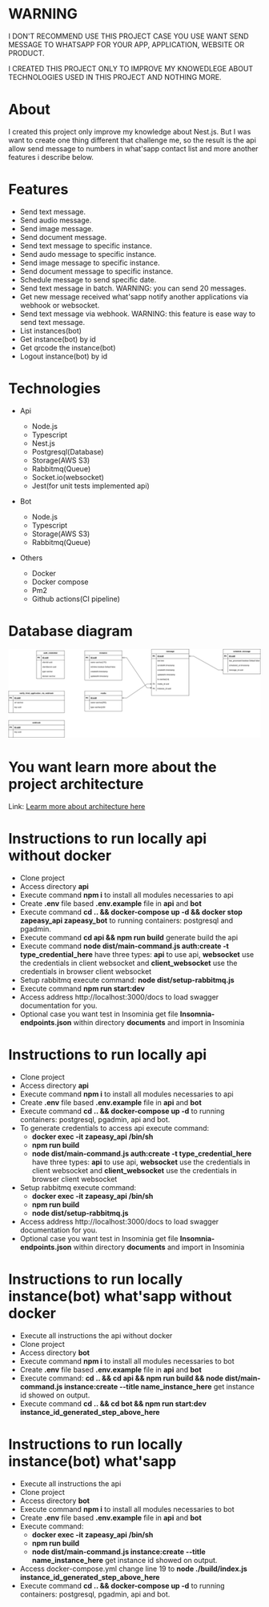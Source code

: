 # WARNING

I DON'T RECOMMEND USE THIS PROJECT CASE YOU USE WANT SEND MESSAGE TO WHATSAPP FOR YOUR APP, APPLICATION, WEBSITE OR PRODUCT.

I CREATED THIS PROJECT ONLY TO IMPROVE MY KNOWEDLEGE ABOUT TECHNOLOGIES USED IN THIS PROJECT AND NOTHING MORE.

# About

I created this project only improve my knowledge about Nest.js. But I was want to create one thing different that challenge me, so the result is the api allow send message to numbers in what'sapp contact list and more another features i describe below.

# Features
- Send text message.
- Send audio message.
- Send image message.
- Send document message.
- Send text message to specific instance.
- Send audo message to specific instance.
- Send image message to specific instance.
- Send document message to specific instance.
- Schedule message to send specific date.
- Send text message in batch. WARNING: you can send 20 messages.
- Get new message received what'sapp notify another applications via webhook or websocket.
- Send text message via webhook. WARNING: this feature is ease way to send text message.
- List instances(bot)
- Get instance(bot) by id
- Get qrcode the instance(bot)
- Logout instance(bot) by id

# Technologies

- Api
  - Node.js
  - Typescript
  - Nest.js
  - Postgresql(Database)
  - Storage(AWS S3)
  - Rabbitmq(Queue)
  - Socket.io(websocket)
  - Jest(for unit tests implemented api)

- Bot
  - Node.js
  - Typescript
  - Storage(AWS S3)
  - Rabbitmq(Queue)
- Others
  - Docker
  - Docker compose
  - Pm2
  - Github actions(CI pipeline)

# Database diagram

![database diagram](./documents/database.png "database diagram")


# You want learn more about the project architecture 

Link: [Learm more about architecture here](./ARCHITECTURE.md)


# Instructions to run locally api without docker
- Clone project
- Access directory **api**
- Execute command **npm i** to install all modules necessaries to api
- Create **.env** file based **.env.example** file in **api** and **bot**
- Execute command **cd .. && docker-compose up -d && docker stop zapeasy_api zapeasy_bot** to running containers: postgresql and pgadmin.
- Execute command **cd api && npm run build** generate build the api
- Execute command **node dist/main-command.js auth:create -t type_credential_here** have three types: **api** to use api, **websocket** use the credentials in client websocket and **client_websocket** use the credentials in browser client websocket 
- Setup rabbitmq execute command: **node dist/setup-rabbitmq.js**
- Execute command **npm run start:dev**
- Access address http://localhost:3000/docs to load swagger documentation for you.
- Optional case you want test in Insominia get file **Insomnia-endpoints.json** within directory **documents** and import in Insominia

# Instructions to run locally api
- Clone project
- Access directory **api**
- Execute command **npm i** to install all modules necessaries to api
- Create **.env** file based **.env.example** file  in **api** and **bot**
- Execute command **cd .. && docker-compose up -d** to running containers: postgresql, pgadmin, api and bot.
- To generate credentials to access api execute command: 
  - **docker exec -it zapeasy_api /bin/sh**
  - **npm run build**
  - **node dist/main-command.js auth:create -t type_credential_here** have three types: **api** to use api, **websocket** use the credentials in client websocket and **client_websocket** use the credentials in browser client websocket 
- Setup rabbitmq execute command:
  - **docker exec -it zapeasy_api /bin/sh**
  - **npm run build**
  - **node dist/setup-rabbitmq.js**
- Access address http://localhost:3000/docs to load swagger documentation for you.
- Optional case you want test in Insominia get file **Insomnia-endpoints.json** within directory **documents** and import in Insominia

# Instructions to run locally instance(bot) what'sapp without docker
- Execute all instructions the api without docker
- Clone project
- Access directory **bot**
- Execute command **npm i** to install all modules necessaries to bot
- Create **.env** file based **.env.example** file in **api** and **bot**
- Execute command: **cd .. && cd api && npm run build && node dist/main-command.js instance:create --title name_instance_here** get instance id showed on output.
- Execute command **cd .. && cd bot && npm run start:dev instance_id_generated_step_above_here**

# Instructions to run locally instance(bot) what'sapp
- Execute all instructions the api
- Clone project
- Access directory **bot**
- Execute command **npm i** to install all modules necessaries to bot
- Create **.env** file based **.env.example** file in **api** and **bot**
- Execute command:
  - **docker exec -it zapeasy_api /bin/sh**
  - **npm run build**
  - **node dist/main-command.js instance:create --title name_instance_here** get instance id showed on output.
- Access docker-compose.yml change line 19 to **node ./build/index.js instance_id_generated_step_above_here**
- Execute command **cd .. && docker-compose up -d** to running containers: postgresql, pgadmin, api and bot.


